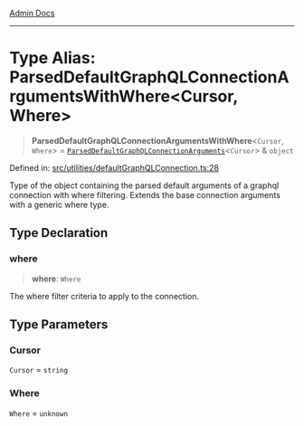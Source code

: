 [Admin Docs](/)

***

# Type Alias: ParsedDefaultGraphQLConnectionArgumentsWithWhere\<Cursor, Where\>

> **ParsedDefaultGraphQLConnectionArgumentsWithWhere**\<`Cursor`, `Where`\> = [`ParsedDefaultGraphQLConnectionArguments`](ParsedDefaultGraphQLConnectionArguments.md)\<`Cursor`\> & `object`

Defined in: [src/utilities/defaultGraphQLConnection.ts:28](https://github.com/Sourya07/talawa-api/blob/583d62db9438de398bb9012a4a2617e2cb268b08/src/utilities/defaultGraphQLConnection.ts#L28)

Type of the object containing the parsed default arguments of a graphql connection with where filtering.
Extends the base connection arguments with a generic where type.

## Type Declaration

### where

> **where**: `Where`

The where filter criteria to apply to the connection.

## Type Parameters

### Cursor

`Cursor` = `string`

### Where

`Where` = `unknown`
